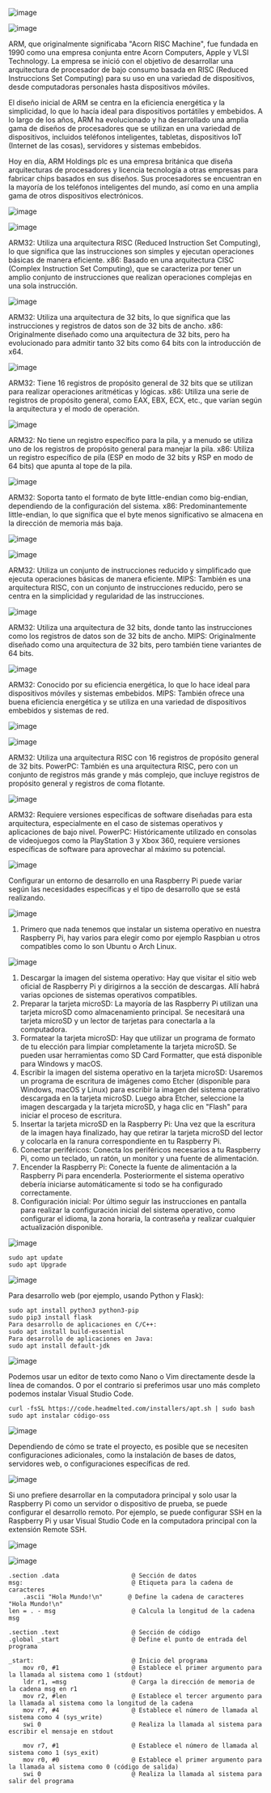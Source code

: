 ![image](https://github.com/tectijuana/24b3expot2arm32-holamundo/assets/65793834/bc4fa969-c560-48fe-af34-371490479b07)

![image](https://github.com/tectijuana/24b3expot2arm32-holamundo/assets/65793834/488c5121-fd8c-4ad3-9300-b5731c2f1d75)

ARM, que originalmente significaba "Acorn RISC Machine", fue fundada en 1990 como una empresa conjunta entre Acorn Computers, Apple y 
VLSI Technology. La empresa se inició con el objetivo de desarrollar una arquitectura de procesador de bajo consumo basada en RISC 
(Reduced Instruccions Set Computing) para su uso en una variedad de dispositivos, desde computadoras personales hasta dispositivos 
móviles.

El diseño inicial de ARM se centra en la eficiencia energética y la simplicidad, lo que lo hacía ideal para dispositivos portátiles y 
embebidos. A lo largo de los años, ARM ha evolucionado y ha desarrollado una amplia gama de diseños de procesadores que se utilizan en 
una variedad de dispositivos, incluidos teléfonos inteligentes, tabletas, dispositivos IoT (Internet de las cosas), servidores y 
sistemas embebidos.

Hoy en día, ARM Holdings plc es una empresa británica que diseña arquitecturas de procesadores y licencia tecnología a otras empresas 
para fabricar chips basados en sus diseños. Sus procesadores se encuentran en la mayoría de los teléfonos inteligentes del mundo, así 
como en una amplia gama de otros dispositivos electrónicos.

![image](https://github.com/tectijuana/24b3expot2arm32-holamundo/assets/65793834/70b735c5-426e-4e9a-96ac-07bcfb91a519)

![image](https://github.com/tectijuana/24b3expot2arm32-holamundo/assets/65793834/375bd138-035f-4fec-81ae-b85023df1dba)

ARM32: Utiliza una arquitectura RISC (Reduced Instruction Set Computing), lo que significa que las instrucciones son simples y ejecutan 
operaciones básicas de manera eficiente.
x86: Basado en una arquitectura CISC (Complex Instruction Set Computing), que se caracteriza por tener un amplio conjunto de 
instrucciones que realizan operaciones complejas en una sola instrucción.

![image](https://github.com/tectijuana/24b3expot2arm32-holamundo/assets/65793834/984d7f95-4520-4188-a6cf-10d21964a7b8)

ARM32: Utiliza una arquitectura de 32 bits, lo que significa que las instrucciones y registros de datos son de 32 bits de ancho.
x86: Originalmente diseñado como una arquitectura de 32 bits, pero ha evolucionado para admitir tanto 32 bits como 64 bits con la 
introducción de x64.

![image](https://github.com/tectijuana/24b3expot2arm32-holamundo/assets/65793834/a731bc79-ed6e-4476-97e5-456703eddf23)

ARM32: Tiene 16 registros de propósito general de 32 bits que se utilizan para realizar operaciones aritméticas y lógicas.
x86: Utiliza una serie de registros de propósito general, como EAX, EBX, ECX, etc., que varían según la arquitectura y el modo de 
operación.

![image](https://github.com/tectijuana/24b3expot2arm32-holamundo/assets/65793834/ec0deabd-4485-4245-8d5d-8c45eba3d23e)

ARM32: No tiene un registro específico para la pila, y a menudo se utiliza uno de los registros de propósito general para manejar la 
pila.
x86: Utiliza un registro específico de pila (ESP en modo de 32 bits y RSP en modo de 64 bits) que apunta al tope de la pila.

![image](https://github.com/tectijuana/24b3expot2arm32-holamundo/assets/65793834/cb489942-99ba-4bdf-ad22-4c3ed2fa5c83)

ARM32: Soporta tanto el formato de byte little-endian como big-endian, dependiendo de la configuración del sistema.
x86: Predominantemente little-endian, lo que significa que el byte menos significativo se almacena en la dirección de memoria más baja.

![image](https://github.com/tectijuana/24b3expot2arm32-holamundo/assets/65793834/0a99942a-9c98-4399-9642-0ddabcb48ac9)

![image](https://github.com/tectijuana/24b3expot2arm32-holamundo/assets/65793834/3d7f95ce-9288-4d9d-927f-b3205270dbb8)

ARM32: Utiliza un conjunto de instrucciones reducido y simplificado que ejecuta operaciones básicas de manera eficiente.
MIPS: También es una arquitectura RISC, con un conjunto de instrucciones reducido, pero se centra en la simplicidad y regularidad de las 
instrucciones.

![image](https://github.com/tectijuana/24b3expot2arm32-holamundo/assets/65793834/0ff44cb5-e144-45ee-a090-8d6455beab4f)

ARM32: Utiliza una arquitectura de 32 bits, donde tanto las instrucciones como los registros de datos son de 32 bits de ancho.
MIPS: Originalmente diseñado como una arquitectura de 32 bits, pero también tiene variantes de 64 bits.

![image](https://github.com/tectijuana/24b3expot2arm32-holamundo/assets/65793834/a20e882d-1ab7-4358-8661-4b2b53d2e98b)

ARM32: Conocido por su eficiencia energética, lo que lo hace ideal para dispositivos móviles y sistemas embebidos.
MIPS: También ofrece una buena eficiencia energética y se utiliza en una variedad de dispositivos embebidos y sistemas de red.

![image](https://github.com/tectijuana/24b3expot2arm32-holamundo/assets/65793834/726a7477-3774-4d6e-972e-96afa838552e)

![image](https://github.com/tectijuana/24b3expot2arm32-holamundo/assets/65793834/2c6a4f89-2bd0-4968-b254-73da94035924)

ARM32: Utiliza una arquitectura RISC con 16 registros de propósito general de 32 bits.
PowerPC: También es una arquitectura RISC, pero con un conjunto de registros más grande y más complejo, que incluye registros de propósito general y registros de coma flotante.

![image](https://github.com/tectijuana/24b3expot2arm32-holamundo/assets/65793834/ef8f112a-669f-4826-b93d-867a5e91ca02)

ARM32: Requiere versiones específicas de software diseñadas para esta arquitectura, especialmente en el caso de sistemas operativos y 
aplicaciones de bajo nivel.
PowerPC: Históricamente utilizado en consolas de videojuegos como la PlayStation 3 y Xbox 360, requiere versiones específicas de 
software para aprovechar al máximo su potencial.

![image](https://github.com/tectijuana/24b3expot2arm32-holamundo/assets/65793834/4cd2b6e8-c671-476f-a7ad-fbd575870289)

Configurar un entorno de desarrollo en una Raspberry Pi puede variar según las necesidades específicas y el tipo de desarrollo que se 
está realizando.

![image](https://github.com/tectijuana/24b3expot2arm32-holamundo/assets/65793834/bbfc17d8-49f8-4adc-93d1-546d464e8571)

1. Primero que nada tenemos que instalar un sistema operativo en nuestra Raspberry Pi, hay varios para elegir como por ejemplo Raspbian 
u otros compatibles como lo son Ubuntu o Arch Linux.

![image](https://github.com/tectijuana/24b3expot2arm32-holamundo/assets/65793834/b3998c84-5731-4e2d-908b-f8382fad3236)

1.  Descargar la imagen del sistema operativo: Hay que visitar el sitio web oficial de Raspberry Pi y dirigirnos a la sección de 
descargas. Allí habrá varias opciones de sistemas operativos compatibles.
2. Preparar la tarjeta microSD: La mayoría de las Raspberry Pi utilizan una tarjeta microSD como almacenamiento principal. Se necesitará 
una tarjeta microSD y un lector de tarjetas para conectarla a la computadora.
4. Formatear la tarjeta microSD: Hay que utilizar un programa de formato de tu elección para limpiar completamente la tarjeta microSD. 
Se pueden usar herramientas como SD Card Formatter, que está disponible para Windows y macOS.
6. Escribir la imagen del sistema operativo en la tarjeta microSD: Usaremos un programa de escritura de imágenes como Etcher (disponible 
para Windows, macOS y Linux) para escribir la imagen del sistema operativo descargada en la tarjeta microSD. Luego abra Etcher, 
seleccione la imagen descargada y la tarjeta microSD, y haga clic en "Flash" para iniciar el proceso de escritura.
8. Insertar la tarjeta microSD en la Raspberry Pi: Una vez que la escritura de la imagen haya finalizado,
hay que retirar la tarjeta microSD del lector y colocarla en la ranura correspondiente en tu Raspberry Pi.
6. Conectar periféricos: Conecta los periféricos necesarios a tu Raspberry Pi, como un teclado, un ratón, un monitor y una fuente de 
alimentación.
8. Encender la Raspberry Pi: Conecte la fuente de alimentación a la Raspberry Pi para encenderla. Posteriormente el sistema operativo 
debería iniciarse automáticamente si todo se ha configurado correctamente.
10. Configuración inicial: Por último seguir las instrucciones en pantalla para realizar la configuración inicial del sistema operativo, 
como configurar el idioma, la zona horaria, la contraseña y realizar cualquier actualización disponible.

![image](https://github.com/tectijuana/24b3expot2arm32-holamundo/assets/65793834/7435a4ef-829b-4061-9487-f0573572e573)

```
sudo apt update
sudo apt Upgrade
```

![image](https://github.com/tectijuana/24b3expot2arm32-holamundo/assets/65793834/1a60fd49-8b94-48ef-bd15-4eef6249808b)

Para desarrollo web (por ejemplo, usando Python y Flask):

```
sudo apt install python3 python3-pip
sudo pip3 install flask
Para desarrollo de aplicaciones en C/C++:
sudo apt install build-essential
Para desarrollo de aplicaciones en Java:
sudo apt install default-jdk
```

![image](https://github.com/tectijuana/24b3expot2arm32-holamundo/assets/65793834/bd8e493c-986b-4beb-89a6-dd8a40ef8442)

Podemos usar un editor de texto como Nano o Vim directamente desde la línea de comandos. O por el contrario si preferimos usar uno más 
completo podemos instalar Visual Studio Code.

```
curl -fsSL https://code.headmelted.com/installers/apt.sh | sudo bash
sudo apt instalar código-oss
```

![image](https://github.com/tectijuana/24b3expot2arm32-holamundo/assets/65793834/4f06085c-e36a-42b4-8a3a-8884e9430acd)

Dependiendo de cómo se trate el proyecto, es posible que se necesiten configuraciones adicionales, como la instalación de bases de 
datos, servidores web, o configuraciones específicas de red.

![image](https://github.com/tectijuana/24b3expot2arm32-holamundo/assets/65793834/f2caca82-fa04-4de2-92b5-71d5a1704f12)

Si uno prefiere desarrollar en la computadora principal y solo usar la Raspberry Pi como un servidor o dispositivo de prueba, se puede 
configurar el desarrollo remoto. Por ejemplo, se puede configurar SSH en la Raspberry Pi y usar Visual Studio Code en la computadora 
principal con la extensión Remote SSH.

![image](https://github.com/tectijuana/24b3expot2arm32-holamundo/assets/65793834/81765e92-d204-4722-91bf-09807ffcd903)

![image](https://github.com/tectijuana/24b3expot2arm32-holamundo/assets/65793834/07714ede-9400-4e0d-a18b-b4052c206020)

```
.section .data                    @ Sección de datos
msg:                              @ Etiqueta para la cadena de caracteres
    .ascii "Hola Mundo!\n"       @ Define la cadena de caracteres "Hola Mundo!\n"
len = . - msg                     @ Calcula la longitud de la cadena msg

.section .text                    @ Sección de código
.global _start                    @ Define el punto de entrada del programa

_start:                           @ Inicio del programa
    mov r0, #1                    @ Establece el primer argumento para la llamada al sistema como 1 (stdout)
    ldr r1, =msg                  @ Carga la dirección de memoria de la cadena msg en r1
    mov r2, #len                  @ Establece el tercer argumento para la llamada al sistema como la longitud de la cadena
    mov r7, #4                    @ Establece el número de llamada al sistema como 4 (sys_write)
    swi 0                         @ Realiza la llamada al sistema para escribir el mensaje en stdout

    mov r7, #1                    @ Establece el número de llamada al sistema como 1 (sys_exit)
    mov r0, #0                    @ Establece el primer argumento para la llamada al sistema como 0 (código de salida)
    swi 0                         @ Realiza la llamada al sistema para salir del programa
```
